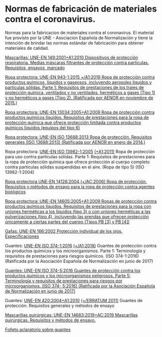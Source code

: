 # Normas de fabricación de materiales contra el coronavirus.

Normas para la fabricacion de materiales contra el coronavirus. El material fue provisto por la UNE - Asociacion Española de Normalización y tiene la intención de brindar las normas estándar de fabricación para obtener materiales de calidad.

[Mascarillas: UNE-EN 149:2001+A1:2010 Dispositivos de protección respiratoria. Medias máscaras filtrantes de protección contra partículas. Requisitos, ensayos, marcado](https://github.com/Open-Source-COVID19-Bolivia/normas-fabricacion-materiales-coronavirus/blob/master/NMESPDF0523512.PDF)

[Ropa protectora: UNE-EN 943-1:2015 +/A1:2019 Ropa de protección contra productos químicos, líquidos y gaseosos, incluyendo aerosoles líquidos y partículas sólidas. Parte 1: Requisitos de prestaciones de los trajes de protección química, ventilados y no ventilados, herméticos a gases (Tipo 1) y no herméticos a gases (Tipo 2). (Ratificada por AENOR en noviembre de 2015.)](https://github.com/Open-Source-COVID19-Bolivia/normas-fabricacion-materiales-coronavirus/blob/master/NMENPDF0584139.PDF)

[Ropa protectora: UNE-EN 13034:2005+A1:2009 Ropa de protección contra productos químicos líquidos. Requisitos de prestaciones para la ropa de protección química que ofrece protección limitada contra productos químicos líquidos (equipos del tipo 6)](https://github.com/Open-Source-COVID19-Bolivia/normas-fabricacion-materiales-coronavirus/blob/master/NMESPDF0525850.PDF)

[Ropa protectora: UNE-EN ISO 13688:2013 Ropa de protección. Requisitos generales (ISO 13688:2013) (Ratificada por AENOR en enero de 2014.)](https://github.com/Open-Source-COVID19-Bolivia/normas-fabricacion-materiales-coronavirus/blob/master/NMENPDF0545252.PDF)

Ropa protectora: [UNE-EN ISO 13982-1:2005](https://github.com/Open-Source-COVID19-Bolivia/normas-fabricacion-materiales-coronavirus/blob/master/NMESPDF0503271.PDF) [(+A1:2011)](https://github.com/Open-Source-COVID19-Bolivia/normas-fabricacion-materiales-coronavirus/blob/master/NMESPDF0538541.PDF) Ropa de protección para uso contra partículas sólidas. Parte 1: Requisitos de prestaciones para la ropa de protección química que ofrece protección al cuerpo completo contra partículas sólidas suspendidas en el aire. (Ropa de tipo 5) (ISO 13982-1:2004)

[Ropa protectora UNE-EN 14126:2004 (+/AC:2006) Ropa de protección. Requisitos y métodos de ensayo para la ropa de protección contra agentes biológicos](https://github.com/Open-Source-COVID19-Bolivia/normas-fabricacion-materiales-coronavirus/blob/master/NMESPDF0506888.PDF)

[Ropa protectora: UNE-EN 14605:2005+A1:2009 Ropas de protección contra productos químicos líquidos. Requisitos de prestaciones para la ropa con uniones herméticas a los líquidos (tipo 3) o con uniones herméticas a las pulverizaciones (tipo 4), incluyendo las prendas que ofrecen protección únicamente a ciertas partes del cuerpo (Tipos PB [3] y PB [4])](https://github.com/Open-Source-COVID19-Bolivia/normas-fabricacion-materiales-coronavirus/blob/master/NMESPDF0526407.PDF)

[Gafas: UNE-EN 166:2002 Protección individual de los ojos. Especificaciones](https://github.com/Open-Source-COVID19-Bolivia/normas-fabricacion-materiales-coronavirus/blob/master/NMESPDF0491054.PDF)

 Guantes: [UNE-EN ISO 374-1:2016](https://github.com/Open-Source-COVID19-Bolivia/normas-fabricacion-materiales-coronavirus/blob/master/NMENPDF0559138.PDF) [(+/A1:2018)](https://github.com/Open-Source-COVID19-Bolivia/normas-fabricacion-materiales-coronavirus/blob/master/NMENPDF0568153.PDF) Guantes de protección contra los productos químicos y los microorganismos. Parte 1: Terminología y requisitos de prestaciones para riesgos químicos. (ISO 374-1:2016) (Ratificada por la Asociación Española de Normalización en junio de 2017)

[Guantes: UNE-EN ISO 374-5:2016 Guantes de protección contra los productos químicos y los microorganismos peligrosos. Parte 5: Terminología y requisitos de prestaciones para riesgos por microorganismos. (ISO 374- 5:2016) (Ratificada por la Asociación Española de Normalización en junio de 2017)](https://github.com/Open-Source-COVID19-Bolivia/normas-fabricacion-materiales-coronavirus/blob/master/NMENPDF0559169.PDF)

Guantes: [UNE-EN 420:2004+A1:2010](https://github.com/Open-Source-COVID19-Bolivia/normas-fabricacion-materiales-coronavirus/blob/master/NMESPDF0533180.PDF) [(+/ERRATUM 2011)](https://github.com/Open-Source-COVID19-Bolivia/normas-fabricacion-materiales-coronavirus/blob/master/NMESPDF0533180.PDF) Guantes de protección. Requisitos generales y métodos de ensayo

[Mascarillas quirúrgicas: UNE-EN 14683:2019+AC:2019 Mascarillas quirúrgicas. Requisitos y métodos de ensayo.](https://github.com/Open-Source-COVID19-Bolivia/normas-fabricacion-materiales-coronavirus/blob/master/NMESPDF0597790.PDF)

[Folleto aclaratorio sobre guantes](https://github.com/Open-Source-COVID19-Bolivia/normas-fabricacion-materiales-coronavirus/blob/master/D%C3%ADptico%20Guantes%20de%20uso%20dual%20-%20A%C3%B1o%202019.pdf)
